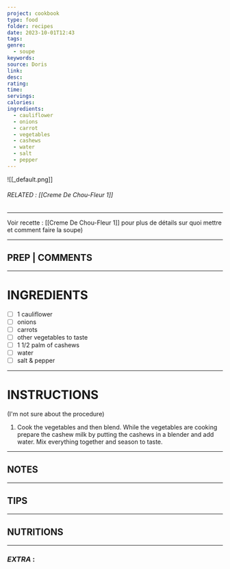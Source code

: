 ```yaml
---
project: cookbook
type: food
folder: recipes
date: 2023-10-01T12:43
tags: 
genre:
  - soupe
keywords: 
source: Doris
link: 
desc: 
rating: 
time: 
servings: 
calories: 
ingredients:
  - cauliflower
  - onions
  - carrot
  - vegetables
  - cashews
  - water
  - salt
  - pepper
---
```


![[_default.png]]
###### *RELATED* :  [[Creme De Chou-Fleur 1]]
---
Voir recette : [[Creme De Chou-Fleur 1]] pour plus de détails sur quoi mettre et comment faire la soupe)

---
## PREP | COMMENTS



---
# INGREDIENTS

- [ ] 1 cauliflower
- [ ] onions 
- [ ] carrots
- [ ] other vegetables to taste
- [ ] 1 1/2 palm of cashews
- [ ] water
- [ ] salt & pepper

---
# INSTRUCTIONS

(I'm not sure about the procedure)


1. Cook the vegetables and then blend. While the vegetables are cooking prepare the cashew milk by putting the cashews in a blender and add water. Mix everything together and season to taste.

---
## NOTES



---
## TIPS



---
## NUTRITIONS



---
### *EXTRA* :



